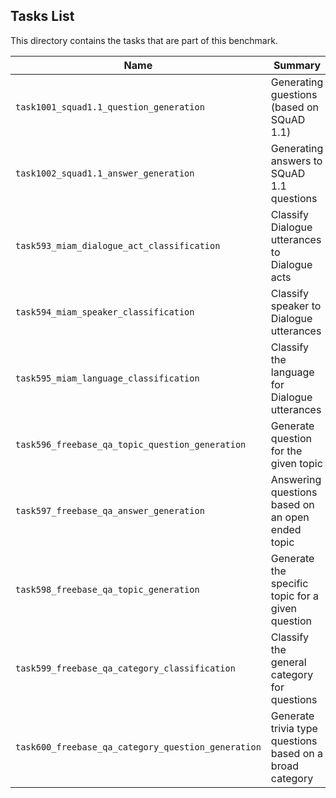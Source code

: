 ## Tasks List 

This directory contains the tasks that are part of this benchmark. 


Name | Summary | Category
---- | ----------- | --------
`task1001_squad1.1_question_generation` | Generating guestions (based on SQuAD 1.1) | Question Generation  
`task1002_squad1.1_answer_generation` | Generating answers to SQuAD 1.1 questions | Answer Generation
`task593_miam_dialogue_act_classification` | Classify Dialogue utterances to Dialogue acts | Classification
`task594_miam_speaker_classification` | Classify speaker to Dialogue utterances| Classification
`task595_miam_language_classification` | Classify the language for Dialogue utterances | Classification
`task596_freebase_qa_topic_question_generation` | Generate question for the given topic | Question Generation 
`task597_freebase_qa_answer_generation` | Answering questions based on an open ended topic | Answer Generation
`task598_freebase_qa_topic_generation` | Generate the specific topic for a given question | Topic Generation
`task599_freebase_qa_category_classification` | Classify the general category for questions | Classification
`task600_freebase_qa_category_question_generation` | Generate trivia type questions based on a broad category | Question Generation
